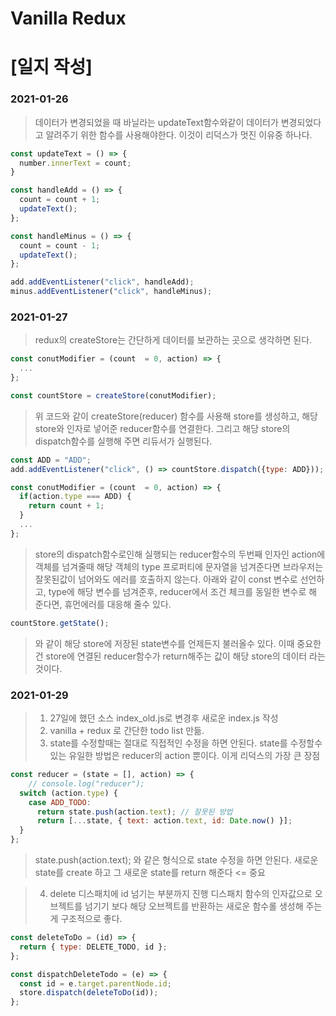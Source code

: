# Vanilla Redux

# [일지 작성]
### 2021-01-26
> 데이터가 변경되었을 때 바닐라는 updateText함수와같이
> 데이터가 변경되었다고 알려주기 위한 함수를 사용해야한다.
> 이것이 리덕스가 멋진 이유중 하나다.
```javascript
const updateText = () => {
  number.innerText = count;
}

const handleAdd = () => {
  count = count + 1;
  updateText();
};

const handleMinus = () => {
  count = count - 1;
  updateText();
};

add.addEventListener("click", handleAdd);
minus.addEventListener("click", handleMinus);
```

### 2021-01-27
> redux의 createStore는 간단하게 데이터를 보관하는 곳으로 생각하면 된다.
```javascript
const conutModifier = (count  = 0, action) => {
  ...
};

const countStore = createStore(conutModifier);
```
> 위 코드와 같이 createStore(reducer) 함수를 사용해 store를 생성하고,
> 해당 store와 인자로 넣어준 reducer함수를 연결한다.
> 그리고 해당 store의 dispatch함수를 실행해 주면 리듀서가 실행된다.
```javascript
const ADD = "ADD";
add.addEventListener("click", () => countStore.dispatch({type: ADD}));

const conutModifier = (count  = 0, action) => {
  if(action.type === ADD) {
    return count + 1;
  }
  ...
};
```
> store의 dispatch함수로인해 실행되는 reducer함수의 두번째 인자인 action에 객체를 넘겨줄때
> 해당 객체의 type 프로퍼티에 문자열을 넘겨준다면 브라우저는 잘못된값이 넘어와도 에러를 호출하지 않는다.
> 아래와 같이 const 변수로 선언하고, type에 해당 변수를 넘겨준후, reducer에서 조건 체크를 동일한 변수로
> 해 준다면, 휴먼에러를 대응해 줄수 있다.
```javascript
countStore.getState();
```
> 와 같이 해당 store에 저장된 state변수를 언제든지 불러올수 있다.
> 이때 중요한건 store에 연결된 reducer함수가 return해주는 값이 해당 store의 데이터 라는 것이다.

### 2021-01-29
> 1. 27일에 했던 소스 index_old.js로 변경후 새로운 index.js 작성
> 2. vanilla + redux 로 간단한 todo list 만듦.
> 3. state를 수정할때는 절대로 직접적인 수정을 하면 안된다. state를 수정할수 있는 유일한 방법은 reducer의 action 뿐이다. 이게 리덕스의 가장 큰 장점
```javascript
const reducer = (state = [], action) => {
    // console.log("reducer");
  switch (action.type) {
    case ADD_TODO:
      return state.push(action.text); // 잘못된 방법
      return [...state, { text: action.text, id: Date.now() }];
  }
};
```
> state.push(action.text); 와 같은 형식으로 state 수정을 하면 안된다.
> 새로운 state를 create 하고 그 새로운 state를 return 해준다 <= 중요
  
> 4. delete 디스패치에 id 넘기는 부분까지 진행
> 디스패치 함수의 인자값으로 오브젝트를 넘기기 보다 해당 오브젝트를 반환하는 새로운 함수롤 생성해 주는게 구조적으로 좋다.
```javascript
const deleteToDo = (id) => {
  return { type: DELETE_TODO, id };
};

const dispatchDeleteTodo = (e) => {
  const id = e.target.parentNode.id;
  store.dispatch(deleteToDo(id));
};
```